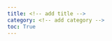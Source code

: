 ```yaml
---
title: <!-- add title -->
category: <!-- add category -->
toc: True
---
```


# <!-- Title -->


<!-- ## Resources
Please find below resources concerning data transfer in form of training, guidance and/or tools.

{{< resources-per-page-topics >}}
 -->

